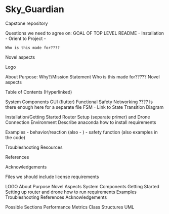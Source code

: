 # Sky_Guardian
Capstone repository


Questions we need to agree on:
    GOAL OF TOP LEVEL README
        - Installation
        - Orient to Project
        - 

    Who is this made for????

Novel aspects

Logo

About
    Purpose: Why?/Mission Statement
    Who is this made for?????
    Novel aspects
    
Table of Contents (Hyperlinked)

System Components
    GUI (flutter)
    Functional Safety
    Networking ???? Is there enough here for a separate file
    FSM - Link to State Transition Diagram

Installation/Getting Started
    Router Setup (separate primer) and Drone Connection
    Environment 
        Describe anaconda
        how to install requirements

Examples
    - behavior/reaction (also - )
    - safety function (also examples in the code)

Troubleshooting Resources

References

Acknowledgements

Files we should include
    license
    requirements

LOGO
About
    Purpose
    Novel Aspects
    System Components
Getting Started
    Setting up router and drone
    how to run requirements
Examples
Troubleshooting
References
Acknowledgements

Possible Sections
    Performance Metrics
    Class Structures
        UML
